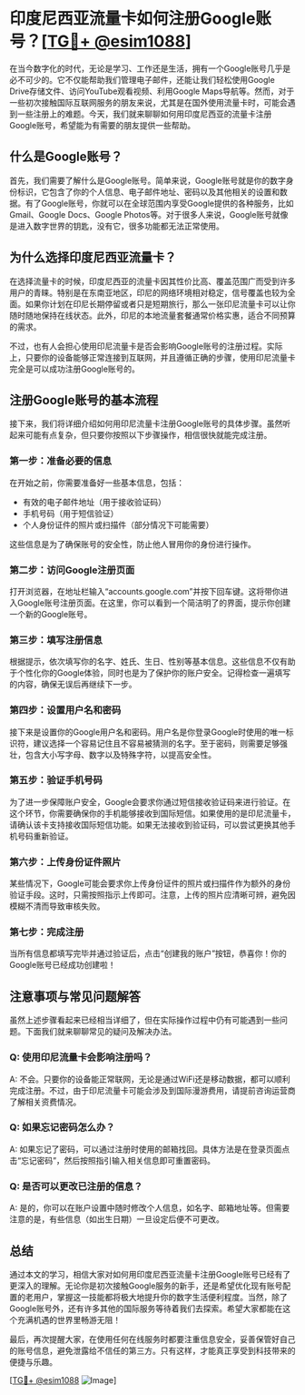 # 印度尼西亚流量卡如何注册Google账号？[[TG💪+ @esim1088](https://t.me/s/esim1088)]

在当今数字化的时代，无论是学习、工作还是生活，拥有一个Google账号几乎是必不可少的。它不仅能帮助我们管理电子邮件，还能让我们轻松使用Google Drive存储文件、访问YouTube观看视频、利用Google Maps导航等。然而，对于一些初次接触国际互联网服务的朋友来说，尤其是在国外使用流量卡时，可能会遇到一些注册上的难题。今天，我们就来聊聊如何用印度尼西亚的流量卡注册Google账号，希望能为有需要的朋友提供一些帮助。

## 什么是Google账号？

首先，我们需要了解什么是Google账号。简单来说，Google账号就是你的数字身份标识，它包含了你的个人信息、电子邮件地址、密码以及其他相关的设置和数据。有了Google账号，你就可以在全球范围内享受Google提供的各种服务，比如Gmail、Google Docs、Google Photos等。对于很多人来说，Google账号就像是进入数字世界的钥匙，没有它，很多功能都无法正常使用。

## 为什么选择印度尼西亚流量卡？

在选择流量卡的时候，印度尼西亚的流量卡因其性价比高、覆盖范围广而受到许多用户的青睐。特别是在东南亚地区，印尼的网络环境相对稳定，信号覆盖也较为全面。如果你计划在印尼长期停留或者只是短期旅行，那么一张印尼流量卡可以让你随时随地保持在线状态。此外，印尼的本地流量套餐通常价格实惠，适合不同预算的需求。

不过，也有人会担心使用印尼流量卡是否会影响Google账号的注册过程。实际上，只要你的设备能够正常连接到互联网，并且遵循正确的步骤，使用印尼流量卡完全是可以成功注册Google账号的。

## 注册Google账号的基本流程

接下来，我们将详细介绍如何用印尼流量卡注册Google账号的具体步骤。虽然听起来可能有点复杂，但只要你按照以下步骤操作，相信很快就能完成注册。

### 第一步：准备必要的信息

在开始之前，你需要准备好一些基本信息，包括：

- 有效的电子邮件地址（用于接收验证码）
- 手机号码（用于短信验证）
- 个人身份证件的照片或扫描件（部分情况下可能需要）

这些信息是为了确保账号的安全性，防止他人冒用你的身份进行操作。

### 第二步：访问Google注册页面

打开浏览器，在地址栏输入“accounts.google.com”并按下回车键。这将带你进入Google账号注册页面。在这里，你可以看到一个简洁明了的界面，提示你创建一个新的Google账号。

### 第三步：填写注册信息

根据提示，依次填写你的名字、姓氏、生日、性别等基本信息。这些信息不仅有助于个性化你的Google体验，同时也是为了保护你的账户安全。记得检查一遍填写的内容，确保无误后再继续下一步。

### 第四步：设置用户名和密码

接下来是设置你的Google用户名和密码。用户名是你登录Google时使用的唯一标识符，建议选择一个容易记住且不容易被猜测的名字。至于密码，则需要足够强壮，包含大小写字母、数字以及特殊字符，以提高安全性。

### 第五步：验证手机号码

为了进一步保障账户安全，Google会要求你通过短信接收验证码来进行验证。在这个环节，你需要确保你的手机能够接收到国际短信。如果使用的是印尼流量卡，请确认该卡支持接收国际短信功能。如果无法接收到验证码，可以尝试更换其他手机号码重新验证。

### 第六步：上传身份证件照片

某些情况下，Google可能会要求你上传身份证件的照片或扫描件作为额外的身份验证手段。这时，只需按照指示上传即可。注意，上传的照片应清晰可辨，避免因模糊不清而导致审核失败。

### 第七步：完成注册

当所有信息都填写完毕并通过验证后，点击“创建我的账户”按钮，恭喜你！你的Google账号已经成功创建啦！

## 注意事项与常见问题解答

虽然上述步骤看起来已经相当详细了，但在实际操作过程中仍有可能遇到一些问题。下面我们就来聊聊常见的疑问及解决办法。

### Q: 使用印尼流量卡会影响注册吗？

A: 不会。只要你的设备能正常联网，无论是通过WiFi还是移动数据，都可以顺利完成注册。不过，由于印尼流量卡可能会涉及到国际漫游费用，请提前咨询运营商了解相关资费情况。

### Q: 如果忘记密码怎么办？

A: 如果忘记了密码，可以通过注册时使用的邮箱找回。具体方法是在登录页面点击“忘记密码”，然后按照指引输入相关信息即可重置密码。

### Q: 是否可以更改已注册的信息？

A: 是的，你可以在账户设置中随时修改个人信息，如名字、邮箱地址等。但需要注意的是，有些信息（如出生日期）一旦设定后便不可更改。

## 总结

通过本文的学习，相信大家对如何用印度尼西亚流量卡注册Google账号已经有了更深入的理解。无论你是初次接触Google服务的新手，还是希望优化现有账号配置的老用户，掌握这一技能都将极大地提升你的数字生活便利程度。当然，除了Google账号外，还有许多其他的国际服务等待着我们去探索。希望大家都能在这个充满机遇的世界里畅游无阻！

最后，再次提醒大家，在使用任何在线服务时都要注重信息安全，妥善保管好自己的账号信息，避免泄露给不信任的第三方。只有这样，才能真正享受到科技带来的便捷与乐趣。

[[TG💪+ @esim1088](https://t.me/s/esim1088) ![Image](https://i.postimg.cc/4NQfJmqS/Snipaste-2025-05-13-00-14-12.png)]